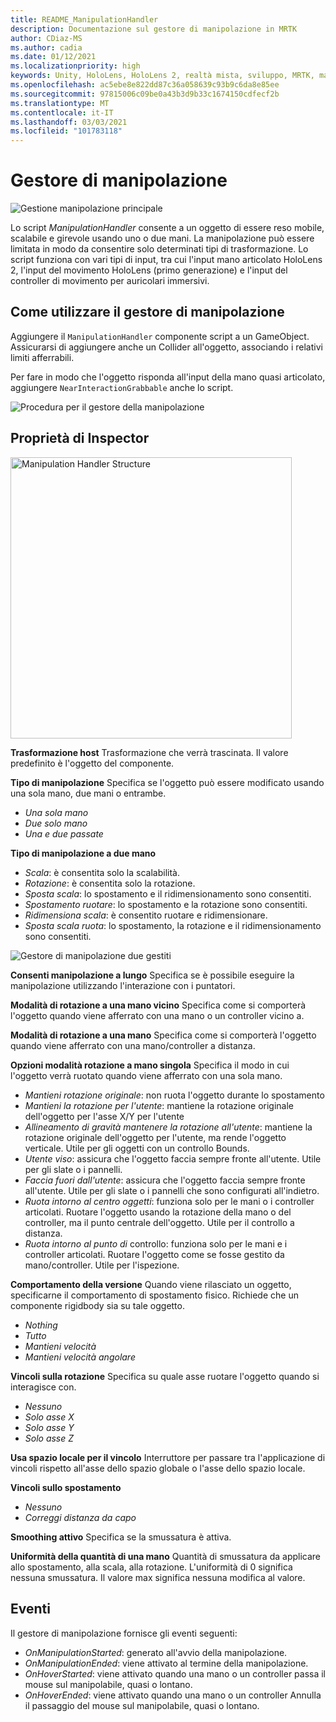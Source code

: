 ```yaml
---
title: README_ManipulationHandler
description: Documentazione sul gestore di manipolazione in MRTK
author: CDiaz-MS
ms.author: cadia
ms.date: 01/12/2021
ms.localizationpriority: high
keywords: Unity, HoloLens, HoloLens 2, realtà mista, sviluppo, MRTK, manipolazione,
ms.openlocfilehash: ac5ebe8e822dd87c36a058639c93b9c6da8e85ee
ms.sourcegitcommit: 97815006c09be0a43b3d9b33c1674150cdfecf2b
ms.translationtype: MT
ms.contentlocale: it-IT
ms.lasthandoff: 03/03/2021
ms.locfileid: "101783118"
---
```

# <a name="manipulation-handler"></a>Gestore di manipolazione

![Gestione manipolazione principale](Images/ManipulationHandler/MRTK_Manipulation_Main.png)

Lo script *ManipulationHandler* consente a un oggetto di essere reso mobile, scalabile e girevole usando uno o due mani. La manipolazione può essere limitata in modo da consentire solo determinati tipi di trasformazione. Lo script funziona con vari tipi di input, tra cui l'input mano articolato HoloLens 2, l'input del movimento HoloLens (primo generazione) e l'input del controller di movimento per auricolari immersivi.

## <a name="how-to-use-the-manipulation-handler"></a>Come utilizzare il gestore di manipolazione

Aggiungere il `ManipulationHandler` componente script a un GameObject. Assicurarsi di aggiungere anche un Collider all'oggetto, associando i relativi limiti afferrabili.

Per fare in modo che l'oggetto risponda all'input della mano quasi articolato, aggiungere `NearInteractionGrabbable` anche lo script.

![Procedura per il gestore della manipolazione](Images/ManipulationHandler/MRTK_ManipulationHandler_Howto.png)

## <a name="inspector-properties"></a>Proprietà di Inspector

<img src="Images/ManipulationHandler/MRTK_ManipulationHandler_Structure.png" width="450" alt="Manipulation Handler Structure">

**Trasformazione host** Trasformazione che verrà trascinata. Il valore predefinito è l'oggetto del componente.

**Tipo di manipolazione** Specifica se l'oggetto può essere modificato usando una sola mano, due mani o entrambe.

* *Una sola mano*
* *Due solo mano*
* *Una e due passate*

**Tipo di manipolazione a due mano**

* *Scala*: è consentita solo la scalabilità.
* *Rotazione*: è consentita solo la rotazione.
* *Sposta scala*: lo spostamento e il ridimensionamento sono consentiti.
* *Spostamento ruotare*: lo spostamento e la rotazione sono consentiti.
* *Ridimensiona scala*: è consentito ruotare e ridimensionare.
* *Sposta scala ruota*: lo spostamento, la rotazione e il ridimensionamento sono consentiti.

![Gestore di manipolazione due gestiti](Images/ManipulationHandler/MRTK_ManipulationHandler_TwoHanded.jpg)

**Consenti manipolazione a lungo** Specifica se è possibile eseguire la manipolazione utilizzando l'interazione con i puntatori.

**Modalità di rotazione a una mano vicino** Specifica come si comporterà l'oggetto quando viene afferrato con una mano o un controller vicino a.

**Modalità di rotazione a una mano** Specifica come si comporterà l'oggetto quando viene afferrato con una mano/controller a distanza.

**Opzioni modalità rotazione a mano singola** Specifica il modo in cui l'oggetto verrà ruotato quando viene afferrato con una sola mano.

* *Mantieni rotazione originale*: non ruota l'oggetto durante lo spostamento
* *Mantieni la rotazione per l'utente*: mantiene la rotazione originale dell'oggetto per l'asse X/Y per l'utente
* *Allineamento di gravità mantenere la rotazione all'utente*: mantiene la rotazione originale dell'oggetto per l'utente, ma rende l'oggetto verticale. Utile per gli oggetti con un controllo Bounds.
* *Utente viso*: assicura che l'oggetto faccia sempre fronte all'utente. Utile per gli slate o i pannelli.
* *Faccia fuori dall'utente*: assicura che l'oggetto faccia sempre fronte all'utente. Utile per gli slate o i pannelli che sono configurati all'indietro.
* *Ruota intorno al centro oggetti*: funziona solo per le mani o i controller articolati. Ruotare l'oggetto usando la rotazione della mano o del controller, ma il punto centrale dell'oggetto. Utile per il controllo a distanza.
* *Ruota intorno al punto di* controllo: funziona solo per le mani e i controller articolati. Ruotare l'oggetto come se fosse gestito da mano/controller. Utile per l'ispezione.

**Comportamento della versione** Quando viene rilasciato un oggetto, specificarne il comportamento di spostamento fisico. Richiede che un componente rigidbody sia su tale oggetto.

* *Nothing*
* *Tutto*
* *Mantieni velocità*
* *Mantieni velocità angolare*

**Vincoli sulla rotazione** Specifica su quale asse ruotare l'oggetto quando si interagisce con.

* *Nessuno*
* *Solo asse X*
* *Solo asse Y*
* *Solo asse Z*

**Usa spazio locale per il vincolo** Interruttore per passare tra l'applicazione di vincoli rispetto all'asse dello spazio globale o l'asse dello spazio locale.

**Vincoli sullo spostamento**

* *Nessuno*
* *Correggi distanza da capo*

**Smoothing attivo** Specifica se la smussatura è attiva.

**Uniformità della quantità di una mano** Quantità di smussatura da applicare allo spostamento, alla scala, alla rotazione. L'uniformità di 0 significa nessuna smussatura. Il valore max significa nessuna modifica al valore.

## <a name="events"></a>Eventi

Il gestore di manipolazione fornisce gli eventi seguenti:

* *OnManipulationStarted*: generato all'avvio della manipolazione.
* *OnManipulationEnded*: viene attivato al termine della manipolazione.
* *OnHoverStarted*: viene attivato quando una mano o un controller passa il mouse sul manipolabile, quasi o lontano.
* *OnHoverEnded*: viene attivato quando una mano o un controller Annulla il passaggio del mouse sul manipolabile, quasi o lontano.
